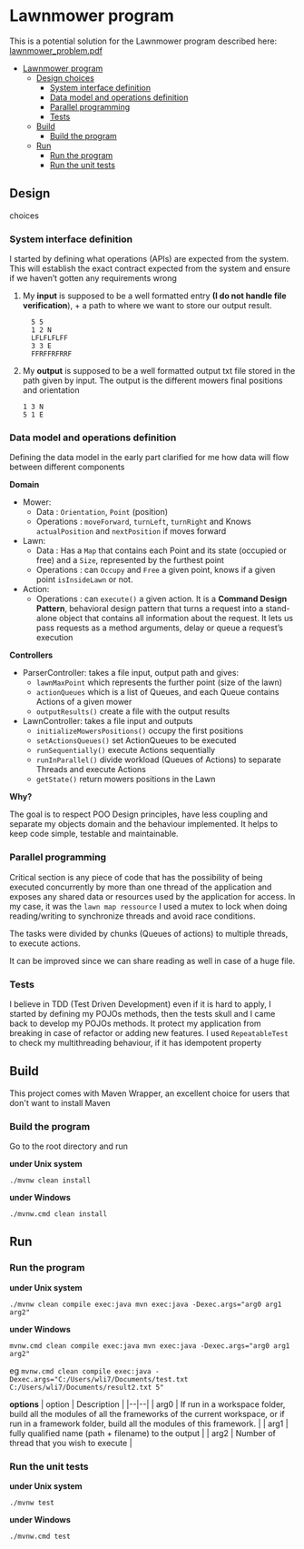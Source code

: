 
# Lawnmower program

This is a potential solution for the Lawnmower program described here: [lawnmower_problem.pdf](lawnmower_problem.pdf)

- [Lawnmower program](#lawnmower-program)
   * [Design choices](#design-choices)
      + [System interface definition](#system-interface-definition)
      + [Data model and operations definition](#data-model-and-operations-definition)
      + [Parallel programming](#parallel-programming)
      + [Tests](#tests)
   * [Build](#build)
      + [Build the program](#build-the-program)
   * [Run](#run)
      + [Run the program](#run-the-program)
      + [Run the unit tests](#run-the-unit-tests)
## Design
choices

### System interface definition
I started by defining what operations (APIs) are expected from the system. This will establish the exact contract expected from the system and ensure if we haven’t gotten any requirements wrong

1. My **input** is supposed to be a well formatted entry **(I do not handle file verification**), + a path to where we want to store our output result.


	  ```
	    5 5
	    1 2 N
	    LFLFLFLFF
	    3 3 E
	    FFRFFRFRRF
	```

2. My **output** is supposed to be a well formatted output txt file stored in the path given by input.
   The output is the different mowers final positions and orientation

     ```
   1 3 N
   5 1 E
   ```

### Data model and operations definition
Defining the data model in the early part clarified for me how data will flow between different components

**Domain**
-  Mower:
   - Data : `Orientation`, `Point` (position)
   - Operations : `moveForward`, `turnLeft`, `turnRight`  and  Knows `actualPosition` and `nextPosition` if moves forward
-  Lawn:
   - Data : Has a `Map` that contains each Point and its state (occupied or free) and a `Size`, represented by the furthest point
   - Operations : can `Occupy` and `Free` a given point, knows if a given point `isInsideLawn` or not.
-  Action:
   - Operations : can `execute()` a given action. It is a **Command Design Pattern**, behavioral design pattern that turns a request into a stand-alone object that contains all information about the request. It lets us pass requests as a method arguments, delay or queue a request’s execution


**Controllers**
-  ParserController: takes a file input, output path and gives:
   - `lawnMaxPoint` which represents the further point (size of the lawn)
   - `actionQueues` which is a list of Queues, and each Queue contains Actions of a given mower
   - `outputResults()` create a file with the output results
-  LawnController: takes a file input and outputs
   - `initializeMowersPositions()` occupy the first positions
   - `setActionsQueues()` set ActionQueues to be executed
   - `runSequentially()` execute Actions sequentially
   - `runInParallel()` divide workload (Queues of Actions) to separate Threads and execute Actions
   - `getState()` return mowers positions in the Lawn

**Why?**

The goal is to respect POO Design principles, have less coupling and separate my objects domain and the behaviour implemented. It helps to keep code simple, testable and maintainable.

### Parallel programming
Critical section is any piece of code that has the possibility of being executed concurrently by more than one thread of the application and exposes any shared data or resources used by the application for access. In my case, it was the `lawn map ressource` I used a mutex to lock when doing reading/writing to synchronize threads and avoid race conditions.

The tasks were divided by chunks (Queues of actions) to multiple threads, to execute actions.

It can be improved since we can share reading as well in case of a huge file.


### Tests
I believe in TDD (Test Driven Development) even if it is hard to apply, I started by defining my POJOs methods, then the tests skull and I came back to develop my POJOs methods. It protect my application from breaking in case of refactor or adding new features. I used `RepeatableTest` to check my multithreading behaviour, if it has idempotent property

## Build
This project comes with Maven Wrapper, an excellent choice for users that don't want to install Maven

### Build the program
Go to the root directory and run

**under Unix system**

    ./mvnw clean install


**under Windows**

    ./mvnw.cmd clean install


## Run


### Run the program

**under Unix system**

    ./mvnw clean compile exec:java mvn exec:java -Dexec.args="arg0 arg1 arg2"


**under Windows**

    mvnw.cmd clean compile exec:java mvn exec:java -Dexec.args="arg0 arg1 arg2"

eg 
`mvnw.cmd clean compile exec:java -Dexec.args="C:/Users/wli7/Documents/test.txt C:/Users/wli7/Documents/result2.txt 5"`

**options**
| option | Description |
|--|--|
| arg0  | If run in a workspace folder, build all the modules of all the frameworks of the current workspace, or if run in a framework folder, build all the modules of this framework. |
| arg1  | fully qualified name (path + filename) to the output  |
| arg2  | Number of thread that you wish to execute  |


### Run the unit tests

**under Unix system**

    ./mvnw test


**under Windows**

    ./mvnw.cmd test



